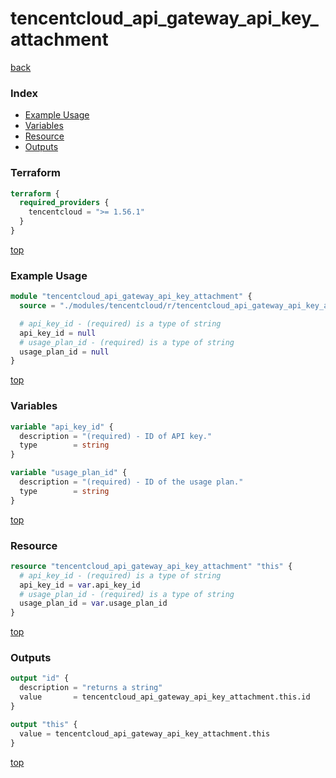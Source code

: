 # tencentcloud_api_gateway_api_key_attachment

[back](../tencentcloud.md)

### Index

- [Example Usage](#example-usage)
- [Variables](#variables)
- [Resource](#resource)
- [Outputs](#outputs)

### Terraform

```terraform
terraform {
  required_providers {
    tencentcloud = ">= 1.56.1"
  }
}
```

[top](#index)

### Example Usage

```terraform
module "tencentcloud_api_gateway_api_key_attachment" {
  source = "./modules/tencentcloud/r/tencentcloud_api_gateway_api_key_attachment"

  # api_key_id - (required) is a type of string
  api_key_id = null
  # usage_plan_id - (required) is a type of string
  usage_plan_id = null
}
```

[top](#index)

### Variables

```terraform
variable "api_key_id" {
  description = "(required) - ID of API key."
  type        = string
}

variable "usage_plan_id" {
  description = "(required) - ID of the usage plan."
  type        = string
}
```

[top](#index)

### Resource

```terraform
resource "tencentcloud_api_gateway_api_key_attachment" "this" {
  # api_key_id - (required) is a type of string
  api_key_id = var.api_key_id
  # usage_plan_id - (required) is a type of string
  usage_plan_id = var.usage_plan_id
}
```

[top](#index)

### Outputs

```terraform
output "id" {
  description = "returns a string"
  value       = tencentcloud_api_gateway_api_key_attachment.this.id
}

output "this" {
  value = tencentcloud_api_gateway_api_key_attachment.this
}
```

[top](#index)